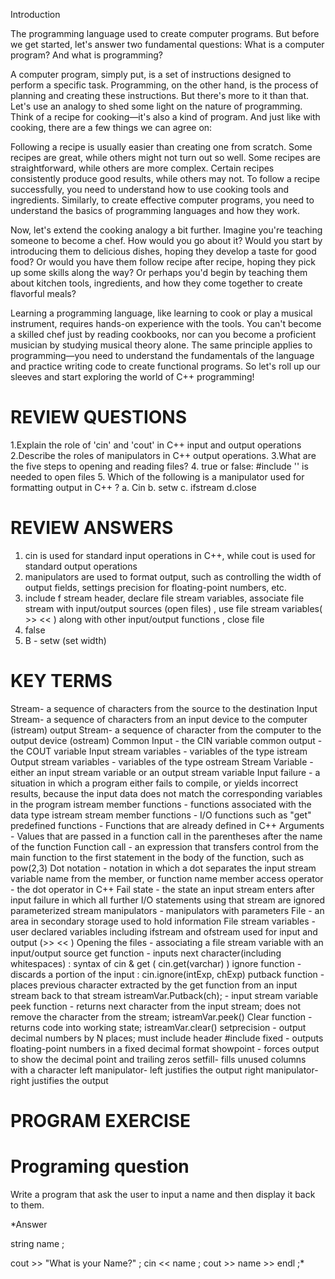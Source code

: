 Introduction 

The programming language used to create computer programs. But before we get started, let's answer two fundamental questions: What is a computer program? And what is programming?

A computer program, simply put, is a set of instructions designed to perform a specific task. Programming, on the other hand, is the process of planning and creating these instructions. But there's more to it than that. Let's use an analogy to shed some light on the nature of programming. Think of a recipe for cooking—it's also a kind of program. And just like with cooking, there are a few things we can agree on:

Following a recipe is usually easier than creating one from scratch.
Some recipes are great, while others might not turn out so well.
Some recipes are straightforward, while others are more complex.
Certain recipes consistently produce good results, while others may not.
To follow a recipe successfully, you need to understand how to use cooking tools and ingredients. Similarly, to create effective computer programs, you need to understand the basics of programming languages and how they work.

Now, let's extend the cooking analogy a bit further. Imagine you're teaching someone to become a chef. How would you go about it? Would you start by introducing them to delicious dishes, hoping they develop a taste for good food? Or would you have them follow recipe after recipe, hoping they pick up some skills along the way? Or perhaps you'd begin by teaching them about kitchen tools, ingredients, and how they come together to create flavorful meals?

Learning a programming language, like learning to cook or play a musical instrument, requires hands-on experience with the tools. You can't become a skilled chef just by reading cookbooks, nor can you become a proficient musician by studying musical theory alone. The same principle applies to programming—you need to understand the fundamentals of the language and practice writing code to create functional programs. So let's roll up our sleeves and start exploring the world of C++ programming!


# REVIEW QUESTIONS
1.Explain the role of 'cin' and 'cout' in C++ input and output operations
2.Describe the roles of manipulators in C++ output operations.
3.What are the five steps to opening and reading files?
4. true or false: #include '<iomanip>' is needed to open files
5. Which of the following is a manipulator used for formatting output in C++ ?
     a. Cin
     b. setw
     c. ifstream
     d.close
# REVIEW ANSWERS
1. cin is used for standard input operations in C++, while cout is used for standard output operations
2. manipulators are used to format output, such as controlling the width of output fields, settings precision for floating-point numbers, etc.
3. include f stream header, declare file stream variables, associate file stream with input/output sources (open files) , use file stream variables( >> << ) along with other input/output functions , close file
4. false
5.  B - setw (set width)

# KEY TERMS
Stream- a sequence of characters from the source to the destination
Input Stream- a sequence of characters from an input device to the computer (istream)
output Stream- a sequence of character from the computer to the output device (ostream)
Common Input - the CIN variable 
common output - the COUT variable
Input stream variables - variables of the type istream
Output stream variables - variables of the type ostream
Stream Variable - either an input stream variable or an output stream variable 
Input failure - a situation in which a program either fails to compile, or yields incorrect results, because the input data does not match the corresponding variables in the program
istream member functions - functions associated with the data type istream
stream member functions - I/O functions such as "get"
predefined functions - Functions that are already defined in C++
Arguments - Values that are passed in a function call in the parentheses after the name of the function
Function call - an expression that transfers control from the main function to the first statement in the body of the function, such as pow(2,3)
Dot notation - notation in which a dot separates the input stream variable name from the member, or function name
member access operator - the dot operator in C++
Fail state - the state an input stream enters after input failure in which all further I/O statements using that stream are ignored
parameterized stream manipulators - manipulators with parameters
File - an area in secondary storage used to hold information
File stream variables - user declared variables including ifstream and ofstream used for input and output (>> << )
Opening the files - associating a file stream variable with an input/output source
get function - inputs next character(including whitespaces) : syntax of cin & get ( cin.get(varchar) )
ignore function - discards a portion of the input : cin.ignore(intExp, chExp)
putback function - places previous character extracted by the get function from an input stream back to that stream
istreamVar.Putback(ch); - input stream variable
peek function - returns next character from the input stream; does not remove the character from the stream; istreamVar.peek()
Clear function - returns code into working state; istreamVar.clear()
setprecision - output decimal numbers by N places; must include header #include <iomanip>
fixed - outputs floating-point numbers in a fixed decimal format
showpoint - forces output to show the decimal point and trailing zeros
setfill- fills unused columns with a character
left manipulator- left justifies the output
right manipulator- right justifies the output 

# PROGRAM EXERCISE

# Programing question 

Write a program that ask the user to input a name and then display it back to them.

*Answer

string name ;

cout >> "What is your Name?" ;
cin << name ;
cout >> name >> endl ;*
